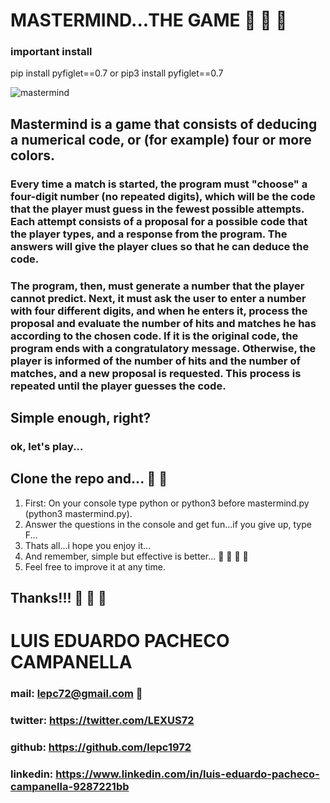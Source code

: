 # MASTERMIND...THE GAME :space_invader: :space_invader: :space_invader:


### important install
pip install pyfiglet==0.7 or
pip3 install pyfiglet==0.7    

![mastermind](https://image.winudf.com/v2/image/ZXMubXRvaC5tYXN0ZXJtaW5kbm1lcm9zX3NjcmVlbl8zXzE1MzE1ODc4NjFfMDQ1/screen-3.jpg?fakeurl=1&type=.jpg)
 
## Mastermind is a game that consists of deducing a numerical code, or (for example) four or more colors.

### Every time a match is started, the program must "choose" a four-digit number (no repeated digits), which will be the code that the player must guess in the fewest possible attempts. Each attempt consists of a proposal for a possible code that the player types, and a response from the program. The answers will give the player clues so that he can deduce the code.

### The program, then, must generate a number that the player cannot predict. Next, it must ask the user to enter a number with four different digits, and when he enters it, process the proposal and evaluate the number of hits and matches he has according to the chosen code. If it is the original code, the program ends with a congratulatory message. Otherwise, the player is informed of the number of hits and the number of matches, and a new proposal is requested. This process is repeated until the player guesses the code.

## Simple enough, right?

### ok, let's play...

## Clone the repo and... :rocket: :rocket:

1. First: On your console type python or python3 before mastermind.py (python3 mastermind.py).
2. Answer the questions in the console and get fun...if you give up, type F...
3. Thats all...i hope you enjoy it...
4. And remember, simple but effective is better... :rofl: :rofl: :rofl: :rofl:
5. Feel free to improve it at any time.

## Thanks!!! :mechanical_arm: :mechanical_arm: :mechanical_arm:

# LUIS EDUARDO PACHECO CAMPANELLA  

### mail: lepc72@gmail.com  :mechanical_arm: 

### twitter: https://twitter.com/LEXUS72

### github: https://github.com/lepc1972

### linkedin: https://www.linkedin.com/in/luis-eduardo-pacheco-campanella-9287221bb








 
 



